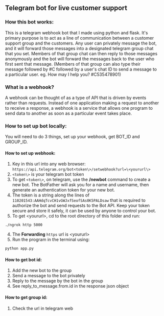 ## Telegram bot for live customer support

### How this bot works:
This is a telegram webhook bot that I made using python and flask. It's primary purpose is to act as a line of communication between a customer support group and the customers. Any user can privately message the bot, and it will forward those messages into a designated telegram group chat that you set. Members of that group chat can then reply to those messages anonymously and the bot will forward the messages back to the user who first sent that message. (Members of that group can also type their message followed by #C followed by a user's chat ID to send a message to a particular user. eg. How may I help you? #C535478901)  

### What is a webhook?
A webhook can be thought of as a type of API that is driven by events rather than requests. Instead of one application making a request to another to receive a response, a webhook is a service that allows one program to send data to another as soon as a particular event takes place.

### How to set up bot locally:

You will need to do 3 things, set up your webhook, get BOT_ID and GROUP_ID.

#### How to set up webhook:
1. Key in this url into any web browser: `https://api.telegram.org/bot<token\>/setwebhook?url=\<yoururl\>`
2. `<token\>` is your telegram bot token
3. To get `<token\>`, on telegram, use the __/newbot__ command to create a new bot. The BotFather will ask you for a name and username, then generate an authentication token for your new bot.
4. The token is a string along the lines of `110201543:AAHdqTcvCH1vGWJxfSeofSAs0K5PALDsaw` that is required to authorize the bot and send requests to the Bot API. Keep your token secure and store it safely, it can be used by anyone to control your bot.
3.  To get <yoururl\>, cd to the root directory of this folder and run:
```bash
./ngrok http 5000
```
4. The __Forwarding__ `https` url is <yoururl\>
5. Run the program in the terminal using:
```bash
python app.py
```


#### How to get bot id:
1. Add the new bot to the group
2. Send a message to the bot privately
3. Reply to the message by the bot in the group
4. See reply_to_message.from.id in the response json object

#### How to get group id:
1. Check the url in telegram web


